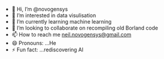 - 👋 Hi, I’m @novogensys
- 👀 I’m interested in data visulisation
- 🌱 I’m currently learning machine learning
- 💞️ I’m looking to collaborate on recompiling old Borland code
- 📫 How to reach me neil.novogensys@gmail.com
- 😄 Pronouns: ...He
- ⚡ Fun fact: ...rediscovering AI 

<!---
novogensys/novogensys is a ✨ special ✨ repository because its `README.md` (this file) appears on your GitHub profile.
You can click the Preview link to take a look at your changes.
--->
